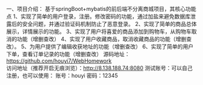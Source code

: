 一、项目介绍：
基于springBoot+mybatis的前后端不分离商城项目，其核心功能点
1、实现了简单的用户登录，注册。修改密码的功能，通过加盐来避免数据库泄露后的安全问题，并通过验证码机制防止了恶意登录。
2、实现了简单的商品总体展示，详情展示的功能。
3、实现了用户将喜爱的商品添加到购物车，从购物车取消的功能（增删查改）
4、实现了用户收藏商品，取消收藏商品的功能（增删查改）。
5、为用户提供了编辑收获地址的功能（增删查改）
6、实现了简单的用户下单，查看订单记录的功能（增删查改）
源码地址：https://github.com/houyi7/WebHomework    
访问地址（推荐开启无痕浏览）：http://8.138.188.74:8080
测试账号：可以自己注册，也可以使用：
账号：houyi
密码：12345



